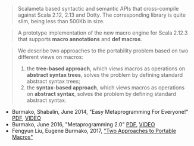 
> Scalameta based syntactic and semantic APIs that cross-compile against Scala 2.12, 2.13 and Dotty. The corresponding library is quite slim, being less than 500Kb in size.

> A prototype implementation of the new macro engine for Scala 2.12.3 that supports **macro annotations** and **def macros**.

> We describe two approaches to the portability problem based on two different views on macros: 
> 1. the **tree-based approach**, which views macros as operations on **abstract syntax trees**, solves the problem by defining standard abstract syntax trees; 
> 2. the **syntax-based approach**, which views macros as operations on **abstract syntax**, solves the problem by defining standard abstract syntax.

- Burmako, Shabalin, June 2014, "Easy Metaprogramming For Everyone!" [PDF](http://scalamacros.org/paperstalks/2014-06-17-EasyMetaprogrammingForEveryone.pdf), [VIDEO](https://www.youtube.com/watch?v=twokmzbDzqA)
- Burmako, June 2016, "Metaprogramming 2.0" [PDF](http://scalamacros.org/paperstalks/2016-06-17-Metaprogramming20.pdf), [VIDEO](https://www.youtube.com/watch?v=IPnd_SZJ1nM)
- Fengyun Liu, Eugene Burmako, 2017, ["Two Approaches to Portable Macros"](https://www.dropbox.com/s/2xzcczr3q77veg1/gestalt.pdf)
